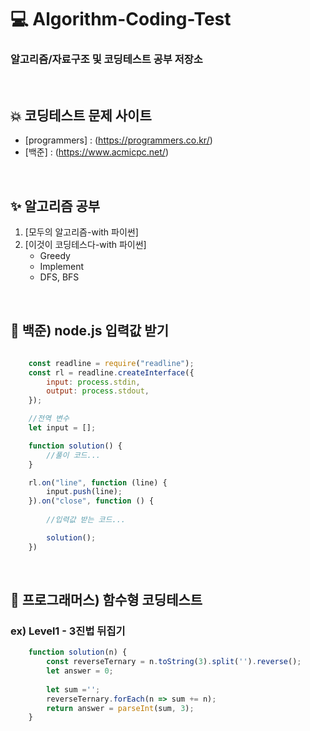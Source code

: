 # 💻 Algorithm-Coding-Test
### 알고리즘/자료구조 및 코딩테스트 공부 저장소

<br>

## 💥 코딩테스트 문제 사이트
- [programmers] : (https://programmers.co.kr/)
- [백준] : (https://www.acmicpc.net/)

<br>

## ✨ 알고리즘 공부
1. [모두의 알고리즘-with 파이썬]
2. [이것이 코딩테스다-with 파이썬]
    - Greedy
    - Implement
    - DFS, BFS

<br>

## 🏃 백준) node.js 입력값 받기
```javascript
    
    const readline = require("readline"); 
    const rl = readline.createInterface({ 
        input: process.stdin, 
        output: process.stdout, 
    }); 

    //전역 변수
    let input = [];

    function solution() {
        //풀이 코드...
    }

    rl.on("line", function (line) {
        input.push(line); 
    }).on("close", function () { 
        
        //입력값 받는 코드...

        solution();
    })
```
<br>

## 🏃 프로그래머스) 함수형 코딩테스트
### ex) Level1 - 3진법 뒤집기
```javascript
    function solution(n) {
        const reverseTernary = n.toString(3).split('').reverse();
        let answer = 0;
        
        let sum ='';
        reverseTernary.forEach(n => sum += n);
        return answer = parseInt(sum, 3);
    }
```
